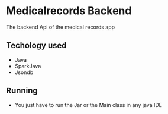 # Medicalrecords Backend
The backend Api of the medical records app

## Techology used
 
- Java
- SparkJava
- Jsondb 

## Running

- You just have to run the Jar or the Main class in any java IDE
